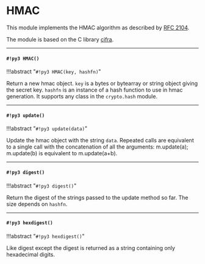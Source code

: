 # HMAC

This module implements the HMAC algorithm as described by [RFC 2104](https://tools.ietf.org/html/rfc2104.html).

The module is based on the C library [cifra](https://github.com/ctz/cifra).


---
#### `#!py3 HMAC()`

!!!abstract "`#!py3 HMAC(key, hashfn)`"

Return a new hmac object. ```key``` is a bytes or bytearray or string object giving the secret key. ```hashfn``` is an
instance of a hash function to use in hmac generation. It supports any class in the `crypto.hash` module.


---
#### `#!py3 update()`

!!!abstract "`#!py3 update(data)`"

Update the hmac object with the string ```data```. Repeated calls are equivalent to a single call with the concatenation of all
the arguments: m.update(a); m.update(b) is equivalent to m.update(a+b).


---
#### `#!py3 digest()`

!!!abstract "`#!py3 digest()`"

Return the digest of the strings passed to the update method so far. The size depends on ```hashfn```.


---
#### `#!py3 hexdigest()`

!!!abstract "`#!py3 hexdigest()`"

Like digest except the digest is returned as a string containing only hexadecimal digits.
